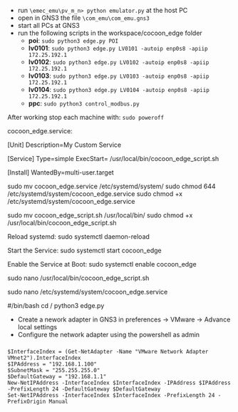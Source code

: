 
* run `\emec_emu\pv_m_n> python emulator.py` at the host PC
* open in GNS3 the file `\com_emu\com_emu.gns3` 
* start all PCs at GNS3
* run the following scripts in the workspace/cocoon_edge folder
    - **poi**: `sudo python3 edge.py POI`
    - **lv0101**: `sudo python3 edge.py LV0101 -autoip enp0s8 -apiip 172.25.192.1`
    - **lv0102**: `sudo python3 edge.py LV0102 -autoip enp0s8 -apiip 172.25.192.1`
    - **lv0103**: `sudo python3 edge.py LV0103 -autoip enp0s8 -apiip 172.25.192.1`
    - **lv0104**: `sudo python3 edge.py LV0104 -autoip enp0s8 -apiip 172.25.192.1`
    - **ppc**: `sudo python3 control_modbus.py`

After working stop each machine with: `sudo poweroff`


cocoon_edge.service:

[Unit]
Description=My Custom Service

[Service]
Type=simple
ExecStart= /usr/local/bin/cocoon_edge_script.sh

[Install]
WantedBy=multi-user.target

sudo mv cocoon_edge.service /etc/systemd/system/
sudo chmod 644 /etc/systemd/system/cocoon_edge.service
sudo chmod +x /etc/systemd/system/cocoon_edge.service

sudo mv cocoon_edge_script.sh /usr/local/bin/
sudo chmod +x /usr/local/bin/cocoon_edge_script.sh

Reload systemd:
sudo systemctl daemon-reload


Start the Service:
sudo systemctl start cocoon_edge

Enable the Service at Boot:
sudo systemctl enable cocoon_edge


sudo nano /usr/local/bin/cocoon_edge_script.sh

sudo nano /etc/systemd/system/cocoon_edge.service


#/bin/bash
cd /
python3 edge.py



- Create a nework adapter in GNS3 in preferences -> VMware -> Advance local settings
- Configure the network adapter using the powershell as admin
###
    $InterfaceIndex = (Get-NetAdapter -Name "VMware Network Adapter VMnet2").InterfaceIndex
    $IPAddress = "192.168.1.100"
    $SubnetMask = "255.255.255.0"
    $DefaultGateway = "192.168.1.1"
    New-NetIPAddress -InterfaceIndex $InterfaceIndex -IPAddress $IPAddress -PrefixLength 24 -DefaultGateway $DefaultGateway
    Set-NetIPAddress -InterfaceIndex $InterfaceIndex -PrefixLength 24 -PrefixOrigin Manual